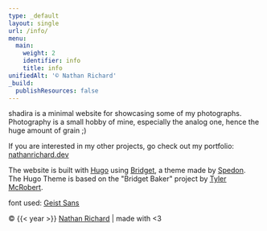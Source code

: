 ```yaml
---
type: _default
layout: single
url: /info/
menu:
  main:
    weight: 2
    identifier: info
    title: info
unifiedAlt: '© Nathan Richard'
_build:
  publishResources: false
---
```

shadira is a minimal website for showcasing some of my photographs.\
Photography is a small hobby of mine, especially the analog one, hence the huge amount of grain ;)

If you are interested in my other projects, go check out my portfolio: <u>[nathanrichard.dev](https://nathanrichard.dev)</u>

The website is built with <u>[Hugo](https://gohugo.io/)</u> using <u>[Bridget](https://themes.gohugo.io/themes/bridget/)</u>, a theme made by <u>[Spedon](https://github.com/Sped0n)</u>.\
The Hugo Theme is based on the "Bridget Baker" project by <u>[Tyler McRobert](https://tylermcrobert.com)</u>.

font used: <u>[Geist Sans](https://vercel.com/font)</u>

&copy; {{< year >}} <u>[Nathan Richard](https://nathanrichard.dev)</u> | made with <3